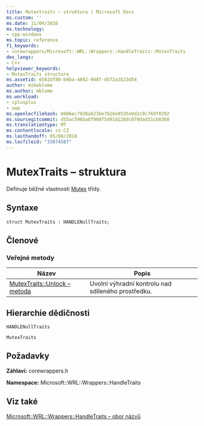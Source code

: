 ```yaml
---
title: Mutextraits – struktura | Microsoft Docs
ms.custom: ''
ms.date: 11/04/2016
ms.technology:
- cpp-windows
ms.topic: reference
f1_keywords:
- corewrappers/Microsoft::WRL::Wrappers::HandleTraits::MutexTraits
dev_langs:
- C++
helpviewer_keywords:
- MutexTraits structure
ms.assetid: 6582df80-b9ba-4892-948f-d572a3b23d54
author: mikeblome
ms.author: mblome
ms.workload:
- cplusplus
- uwp
ms.openlocfilehash: 0406ec7938a623be7b16e0535e9d2c0c769f8392
ms.sourcegitcommit: d55ac596ba8f908f5d91d228dc070dad31cb8360
ms.translationtype: MT
ms.contentlocale: cs-CZ
ms.lasthandoff: 05/08/2018
ms.locfileid: "33874587"
---
```

# <a name="mutextraits-structure"></a>MutexTraits – struktura
Definuje běžné vlastnosti [Mutex](../windows/mutex-class1.md) třídy.  
  
## <a name="syntax"></a>Syntaxe  
  
```  
struct MutexTraits : HANDLENullTraits;  
```  
  
## <a name="members"></a>Členové  
  
### <a name="public-methods"></a>Veřejné metody  
  
|Název|Popis|  
|----------|-----------------|  
|[MutexTraits::Unlock – metoda](../windows/mutextraits-unlock-method.md)|Uvolní výhradní kontrolu nad sdíleného prostředku.|  
  
## <a name="inheritance-hierarchy"></a>Hierarchie dědičnosti  
 `HANDLENullTraits`  
  
 `MutexTraits`  
  
## <a name="requirements"></a>Požadavky  
 **Záhlaví:** corewrappers.h  
  
 **Namespace:** Microsoft::WRL::Wrappers::HandleTraits  
  
## <a name="see-also"></a>Viz také  
 [Microsoft::WRL::Wrappers::HandleTraits – obor názvů](../windows/microsoft-wrl-wrappers-handletraits-namespace.md)
